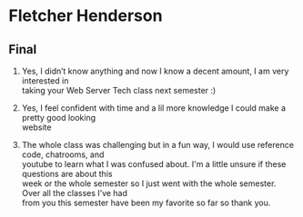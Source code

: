 # Fletcher Henderson
## Final
1. Yes, I didn’t know anything and now I know a decent amount, I am very interested in<br />taking your  Web Server Tech class next semester :)<br />


2. Yes, I feel confident with time and a lil more knowledge I could make a pretty good looking <br />website <br />

3. The whole class was challenging but in a fun way, I would use reference code, chatrooms, and <br />youtube to learn what I was confused about. I'm a little unsure if these questions are about this <br />week or the whole semester so I just went with the whole semester. Over all the classes I’ve had <br />from you this semester have been my favorite so far so thank you.<br />
